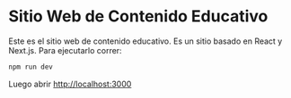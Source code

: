 # Sitio Web de Contenido Educativo

Este es el sitio web de contenido educativo. Es un sitio basado en React y Next.js. Para ejecutarlo correr:


```bash
npm run dev
```

Luego abrir [http://localhost:3000](http://localhost:3000)
